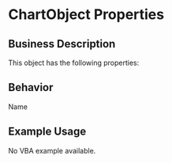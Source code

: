 # ChartObject Properties

## Business Description
This object has the following properties:

## Behavior
Name

## Example Usage
No VBA example available.